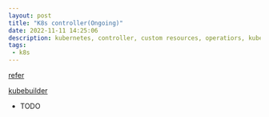```yaml
---
layout: post
title: "K8s controller(Ongoing)"
date: 2022-11-11 14:25:06
description: kubernetes, controller, custom resources, operatiors, kubebuilder
tags:
 - k8s
---
```

[refer](https://medium.com/@marom.itamar/kubernetes-controllers-custom-resources-and-operators-explained-8e92f46829f6)


[kubebuilder](https://book.kubebuilder.io/quick-start.html#installation)

- TODO
